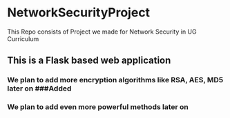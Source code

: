 # NetworkSecurityProject
This Repo consists of Project we made for Network Security in UG Curriculum

## This is a Flask based web application
### We plan to add more encryption algorithms like RSA, AES, MD5 later on ###Added
### We plan to add even more powerful methods later on
